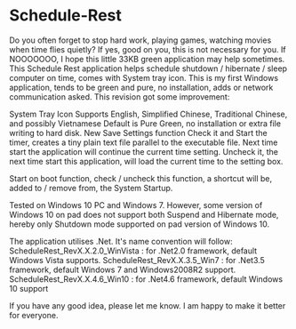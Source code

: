 # Schedule-Rest
Do you often forget to stop hard work, playing games, watching movies when time flies quietly? If yes, good on you, this is not necessary for you. If NOOOOOOO, I hope this little 33KB green application may help sometimes. This Schedule Rest application helps schedule shutdown / hibernate / sleep computer on time, comes with System tray icon. This is my first Windows application, tends to be green and pure, no installation, adds or network communication asked. This revision got some improvement:

System Tray Icon
Supports English, Simplified Chinese, Traditional Chinese, and possibly Vietnamese
Default is Pure Green, no installation or extra file writing to hard disk. 
New Save Settings function
	Check it and Start the timer, creates a tiny plain text file parallel to the executable file. 
	Next time start the application will continue the current time setting.
	Uncheck it, the next time start this application, will load the current time to the setting box.
	
Start on boot function, check / uncheck this function, a shortcut will be, added to / remove from, the System Startup. 

Tested on Windows 10 PC and Windows 7. However, some version of Windows 10 on pad does not support both Suspend and Hibernate mode, hereby only Shutdown mode supported on pad version of Windows 10.

The application utilises .Net. It's name convention will follow:
	ScheduleRest_RevX.X.2.0_WinVista  :  for .Net2.0 framework, default Windows Vista supports.
	ScheduleRest_RevX.X.3.5_Win7  :  for .Net3.5 framework, default Windows 7 and Windows2008R2 support.
	ScheduleRest_RevX.X.4.6_Win10  :  for .Net4.6 framework, default Windows 10 support
	
If you have any good idea, please let me know. I am happy to make it better for everyone.
